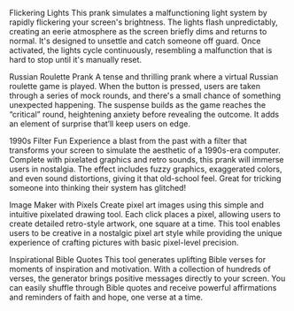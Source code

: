 Flickering Lights
This prank simulates a malfunctioning light system by rapidly flickering your screen's brightness. The lights flash unpredictably, creating an eerie atmosphere as the screen briefly dims and returns to normal. It's designed to unsettle and catch someone off guard. Once activated, the lights cycle continuously, resembling a malfunction that is hard to stop until it's manually reset.

Russian Roulette Prank
A tense and thrilling prank where a virtual Russian roulette game is played. When the button is pressed, users are taken through a series of mock rounds, and there's a small chance of something unexpected happening. The suspense builds as the game reaches the “critical” round, heightening anxiety before revealing the outcome. It adds an element of surprise that’ll keep users on edge.

1990s Filter Fun
Experience a blast from the past with a filter that transforms your screen to simulate the aesthetic of a 1990s-era computer. Complete with pixelated graphics and retro sounds, this prank will immerse users in nostalgia. The effect includes fuzzy graphics, exaggerated colors, and even sound distortions, giving it that old-school feel. Great for tricking someone into thinking their system has glitched!

Image Maker with Pixels
Create pixel art images using this simple and intuitive pixelated drawing tool. Each click places a pixel, allowing users to create detailed retro-style artwork, one square at a time. This tool enables users to be creative in a nostalgic pixel art style while providing the unique experience of crafting pictures with basic pixel-level precision.

Inspirational Bible Quotes
This tool generates uplifting Bible verses for moments of inspiration and motivation. With a collection of hundreds of verses, the generator brings positive messages directly to your screen. You can easily shuffle through Bible quotes and receive powerful affirmations and reminders of faith and hope, one verse at a time.
